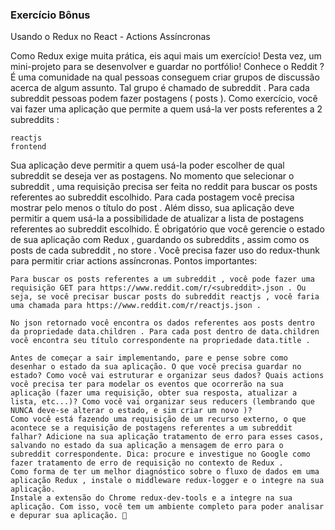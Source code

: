 ### Exercício Bônus
Usando o Redux no React - Actions Assíncronas

Como Redux exige muita prática, eis aqui mais um exercício! Desta vez, um mini-projeto para se desenvolver e guardar no portfólio!
Conhece o Reddit ? É uma comunidade na qual pessoas conseguem criar grupos de discussão acerca de algum assunto. Tal grupo é chamado de subreddit . Para cada subreddit pessoas podem fazer postagens ( posts ). Como exercício, você vai fazer uma aplicação que permite a quem usá-la ver posts referentes a 2 subreddits :

    reactjs
    frontend

Sua aplicação deve permitir a quem usá-la poder escolher de qual subreddit se deseja ver as postagens. No momento que selecionar o subreddit , uma requisição precisa ser feita no reddit para buscar os posts referentes ao subreddit escolhido. Para cada postagem você precisa mostrar pelo menos o título do post . Além disso, sua aplicação deve permitir a quem usá-la a possibilidade de atualizar a lista de postagens referentes ao subreddit escolhido.
É obrigatório que você gerencie o estado de sua aplicação com Redux , guardando os subreddits , assim como os posts de cada subreddit , no store . Você precisa fazer uso do redux-thunk para permitir criar actions assíncronas.
Pontos importantes:

    Para buscar os posts referentes a um subreddit , você pode fazer uma requisição GET para https://www.reddit.com/r/<subreddit>.json . Ou seja, se você precisar buscar posts do subreddit reactjs , você faria uma chamada para https://www.reddit.com/r/reactjs.json .

    No json retornado você encontra os dados referentes aos posts dentro da propriedade data.children . Para cada post dentro de data.children você encontra seu título correspondente na propriedade data.title .

    Antes de começar a sair implementando, pare e pense sobre como desenhar o estado da sua aplicação. O que você precisa guardar no estado? Como você vai estruturar e organizar seus dados? Quais actions você precisa ter para modelar os eventos que ocorrerão na sua aplicação (fazer uma requisição, obter sua resposta, atualizar a lista, etc...)? Como você vai organizar seus reducers (lembrando que NUNCA deve-se alterar o estado, e sim criar um novo )?
    Como você está fazendo uma requisição de um recurso externo, o que acontece se a requisição de postagens referentes a um subreddit falhar? Adicione na sua aplicação tratamento de erro para esses casos, salvando no estado da sua aplicação a mensagem de erro para o subreddit correspondente. Dica: procure e investigue no Google como fazer tratamento de erro de requisição no contexto de Redux .
    Como forma de ter um melhor diagnóstico sobre o fluxo de dados em uma aplicação Redux , instale o middleware redux-logger e o integre na sua aplicação.
    Instale a extensão do Chrome redux-dev-tools e a integre na sua aplicação. Com isso, você tem um ambiente completo para poder analisar e depurar sua aplicação. 🚀
